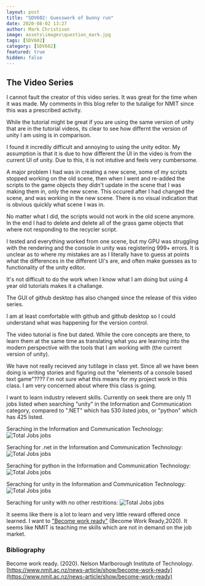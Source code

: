```yaml
---
layout: post
title: "SDV602: Guesswork of bunny run"
date: 2020-08-02 13:27
author: Mark Christison
image: assets\images\question_mark.jpg
tags: [SDV602]
category: [SDV602]
featured: true
hidden: false
---
```


## The Video Series

I cannot fault the creator of this video series. It was great for the time when it was made. My comments in this blog refer to the tutalige for NMIT since this was a prescribed activity.

While the tutorial might be great if you are using the same version of unity that are in the tutorial videos, its clear to see how differnt the version of unity I am using is in comparison.

I found it incredily difficult and annoying to using the unity editor. My assumption is that it is due to how different the UI in the video is from the current UI of unity. Due to this, it is not intutive and feels very cumbersome.

A major problem I had was in creating a new scene, some of my scripts stopped working on the old scene, then when I went and re-added the scripts to the game objects they didn't update in the scene that I was making them in, only the new scene. This occured after I had changed the scene, and was working in the new scene. There is no visual indication that is obvious quickly what scene I was in.

No matter what I did, the scripts would not work in the old scene anymore. In the end I had to delete and delete all of the grass game objects that where not responding to the recycler script.

I tested and everything worked from one scene, but my GPU was struggling with the rendering and the console in unity was registering 999+ errors. It is unclear as to where my mistakes are as I literally have to guess at points what the differences in the different UI's are, and often make guesses as to functionality of the unity editor.

It's not difficult to do the work when I know what I am doing but using 4 year old tutorials makes it a challange.

The GUI of github desktop has also changed since the release of this video series.

I am at least comfortable with github and github desktop so I could understand what was happening for the version control.

The video tutorial is fine but dated. While the core concepts are there, to learn them at the same time as translating what you are learning into the modern perspective with the tools that I am working with (the current version of unity).

We have not really recieved any tutilage in class yet. Since all we have been doing is writing stories and figuring out the "elements of a console based text game"???? I'm not sure what this means for my project work in this class. I am very concerned about where this class is going.

I want to learn industry relevent skills. Currently on seek there are only 11 jobs listed when searching "unity" in the Information and Communication category, compared to ".NET" which has 530 listed jobs, or "python" which has 425 listed.

Seraching in the Information and Communication Technology:
![Total Jobs jobs](https://mckevmeister.github.io/assets/images/seek1.png)

Seraching for .net in the Information and Communication Technology:
![Total Jobs jobs](https://mckevmeister.github.io/assets/images/seek2.png)

Seraching for python in the Information and Communication Technology:
![Total Jobs jobs](https://mckevmeister.github.io/assets/images/seek3.png)

Seraching for unity in the Information and Communication Technology:
![Total Jobs jobs](https://mckevmeister.github.io/assets/images/seek4.png)

Seraching for unity with no other restritions:
![Total Jobs jobs](https://mckevmeister.github.io/assets/images/seek5.png)

It seems like there is a lot to learn and very little reward offered once learned. I want to ["Become work ready"](https://www.nmit.ac.nz/news-article/show/become-work-ready) (Become Work Ready,2020). It seems like NMIT is teaching me skills which are not in demand on the job market.

### Bibliography

Become work ready. (2020). Nelson Marlborough Institute of Technology. [https://www.nmit.ac.nz/news-article/show/become-work-ready](https://www.nmit.ac.nz/news-article/show/become-work-ready)

‌
